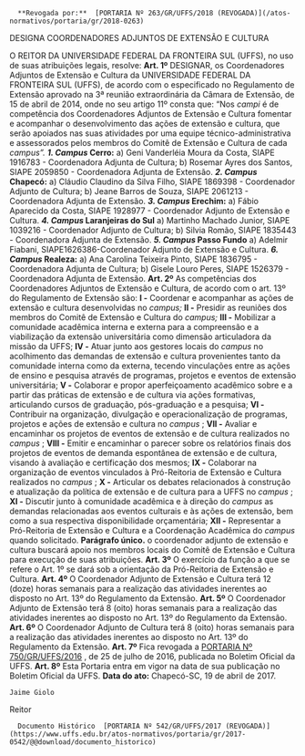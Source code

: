       **Revogada por:**  [PORTARIA Nº 263/GR/UFFS/2018 (REVOGADA)](/atos-normativos/portaria/gr/2018-0263) 

   DESIGNA COORDENADORES ADJUNTOS DE EXTENSÃO E CULTURA  

 O REITOR DA UNIVERSIDADE FEDERAL DA FRONTEIRA SUL (UFFS), no uso de suas atribuições legais, resolve:   **Art. 1º** DESIGNAR, os Coordenadores Adjuntos de Extensão e Cultura da UNIVERSIDADE FEDERAL DA FRONTEIRA SUL (UFFS), de acordo com o especificado no Regulamento de Extensão aprovado na 3ª reunião extraordinária da Câmara de Extensão, de 15 de abril de 2014, onde no seu artigo 11º consta que: “Nos *campi* é de competência dos Coordenadores Adjuntos de Extensão e Cultura fomentar e acompanhar o desenvolvimento das ações de extensão e cultura, que serão apoiados nas suas atividades por uma equipe técnico-administrativa e assessorados pelos membros do Comitê de Extensão e Cultura de cada *campus”.*   ***1. Campus* Cerro:**  a) Geni Vanderléia Moura da Costa, SIAPE 1916783 - Coordenadora Adjunta de Cultura; b) Rosemar Ayres dos Santos, SIAPE 2059850 - Coordenadora Adjunta de Extensão.  ***2. Campus* Chapecó:**  a) Cláudio Claudino da Silva Filho, SIAPE 1869398 - Coordenador Adjunto de Cultura; b) Jeane Barros de Souza, SIAPE 2061213 - Coordenadora Adjunta de Extensão.  ***3. Campus* Erechim:**  a) Fábio Aparecido da Costa, SIAPE 1928977 - Coordenador Adjunto de Extensão e Cultura.  ***4. Campus* Laranjeiras do Sul**  a) Martinho Machado Junior, SIAPE 1039216 - Coordenador Adjunto de Cultura; b) Silvia Romão, SIAPE 1835443 - Coordenadora Adjunta de Extensão.  ***5. Campus* Passo Fundo**  a) Adelmir Fiabani, SIAPE1626386-Coordenador Adjunto de Extensão e Cultura.  ***6. Campus* Realeza:**  a) Ana Carolina Teixeira Pinto, SIAPE 1836795 - Coordenadora Adjunta de Cultura; b) Gisele Louro Peres, SIAPE 1526379 - Coordenadora Adjunta de Extensão.   **Art. 2º** As competências dos Coordenadores Adjuntos de Extensão e Cultura, de acordo com o art. 13º do Regulamento de Extensão são: **I -** Coordenar e acompanhar as ações de extensão e cultura desenvolvidas no *campus;*  **II -** Presidir as reuniões dos membros do Comitê de Extensão e Cultura do *campus;*  **III -** Mobilizar a comunidade acadêmica interna e externa para a compreensão e a viabilização da extensão universitária como dimensão articuladora da missão da UFFS; **IV -** Atuar junto aos gestores locais do *campus* no acolhimento das demandas de extensão e cultura provenientes tanto da comunidade interna como da externa, tecendo vinculações entre as ações de ensino e pesquisa através de programas, projetos e eventos de extensão universitária; **V -** Colaborar e propor aperfeiçoamento acadêmico sobre e a partir das práticas de extensão e de cultura via ações formativas, articulando cursos de graduação, pós-graduação e a pesquisa; **VI -** Contribuir na organização, divulgação e operacionalização de programas, projetos e ações de extensão e cultura no *campus* ; **VII -** Avaliar e encaminhar os projetos de eventos de extensão e de cultura realizados no *campus* ; **VIII -** Emitir e encaminhar o parecer sobre os relatórios finais dos projetos de eventos de demanda espontânea de extensão e de cultura, visando à avaliação e certificação dos mesmos; **IX -** Colaborar na organização de eventos vinculados à Pró-Reitoria de Extensão e Cultura realizados no *campus* ; **X -** Articular os debates relacionados à construção e atualização da política de extensão e de cultura para a UFFS no *campus* ; **XI -** Discutir junto à comunidade acadêmica e à direção do *campus* as demandas relacionadas aos eventos culturais e às ações de extensão, bem como a sua respectiva disponibilidade orçamentária; **XII -** Representar a Pró-Reitoria de Extensão e Cultura e a Coordenação Acadêmica do *campus* quando solicitado. **Parágrafo único.** o coordenador adjunto de extensão e cultura buscará apoio nos membros locais do Comitê de Extensão e Cultura para execução de suas atribuições.   **Art. 3º** O exercício da função a que se refere o Art. 1º se dará sob a orientação da Pró-Reitoria de Extensão e Cultura.   **Art. 4º** O Coordenador Adjunto de Extensão e Cultura terá 12 (doze) horas semanais para a realização das atividades inerentes ao disposto no Art. 13º do Regulamento da Extensão.   **Art. 5º** O Coordenador Adjunto de Extensão terá 8 (oito) horas semanais para a realização das atividades inerentes ao disposto no Art. 13º do Regulamento da Extensão.   **Art. 6º** O Coordenador Adjunto de Cultura terá 8 (oito) horas semanais para a realização das atividades inerentes ao disposto no Art. 13º do Regulamento da Extensão.   **Art. 7º** Fica revogada a [PORTARIA Nº 750/GR/UFFS/2016](https://www.uffs.edu.br/atos-normativos/portaria/gr/2016-0750)  , de 25 de julho de 2016, publicada no Boletim Oficial da UFFS.   **Art. 8º** Esta Portaria entra em vigor na data de sua publicação no Boletim Oficial da UFFS.      **Data do ato:** Chapecó-SC, 19 de abril de 2017.   
 

    Jaime Giolo   
 Reitor 

      Documento Histórico  [PORTARIA Nº 542/GR/UFFS/2017 (REVOGADA)](https://www.uffs.edu.br/atos-normativos/portaria/gr/2017-0542/@@download/documento_historico)     
      